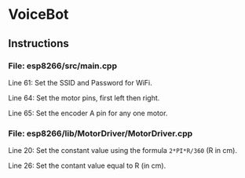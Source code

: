 # VoiceBot

## Instructions

### File: esp8266/src/main.cpp

Line 61: Set the SSID and Password for WiFi.

Line 64: Set the motor pins, first left then right.

Line 65: Set the encoder A pin for any one motor.

### File: esp8266/lib/MotorDriver/MotorDriver.cpp

Line 20: Set the constant value using the formula `2*PI*R/360` (R in cm).

Line 26: Set the contant value equal to R (in cm).
